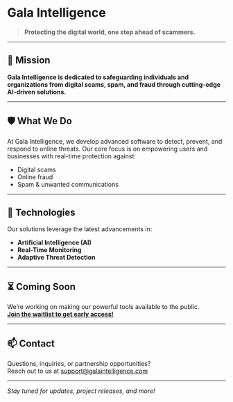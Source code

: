 # Gala Intelligence

> **Protecting the digital world, one step ahead of scammers.**

---

## 🚀 Mission

**Gala Intelligence is dedicated to safeguarding individuals and organizations from digital scams, spam, and fraud through cutting-edge AI-driven solutions.**

---

## 🛡️ What We Do

At Gala Intelligence, we develop advanced software to detect, prevent, and respond to online threats. Our core focus is on empowering users and businesses with real-time protection against:

- Digital scams  
- Online fraud  
- Spam & unwanted communications

---

## 🤖 Technologies

Our solutions leverage the latest advancements in:

- **Artificial Intelligence (AI)**
- **Real-Time Monitoring**
- **Adaptive Threat Detection**

---

## ⏳ Coming Soon

We’re working on making our powerful tools available to the public.  
**[Join the waitlist to get early access!](#)**

---

## 📫 Contact

Questions, inquiries, or partnership opportunities?  
Reach out to us at [support@galaintelligence.com](mailto:support@galaintelligence.com)

---

*Stay tuned for updates, project releases, and more!*
